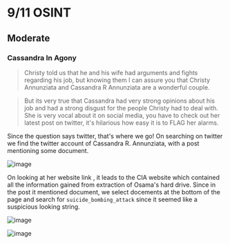 # 9/11 OSINT

## Moderate

### Cassandra In Agony

> Christy told us that he and his wife had arguments and fights regarding his job, but knowing them I can assure you that Christy Annunziata and Cassandra R Annunziata are a wonderful couple.

> But its very true that Cassandra had very strong opinions about his job and had a strong disgust for the people Christy had to deal with. She is very vocal about it on social media, you have to check out her latest post on twitter, it's hilarious how easy it is to FLAG her alarms.

Since the question says twitter, that's where we go! On searching on twitter we find the twitter account of Cassandra R. Annunziata, with a post mentioning some document.

![image](https://github.com/user-attachments/assets/fb15c773-437e-48f9-b568-4fb1af77e0b2)

On looking at her website link , it leads to the CIA website which contained all the information gained from extraction of Osama's hard drive. Since in the post it mentioned document, we select docements at the bottom of the page and search for `suicide_bombing_attack` since it seemed like a suspicious looking string. 

![image](https://github.com/user-attachments/assets/e7530636-9eb0-4ea7-9546-72cdf3139a9b)

![image](https://github.com/user-attachments/assets/4d004332-1eba-45c6-98a2-3dd0312e6a09)


